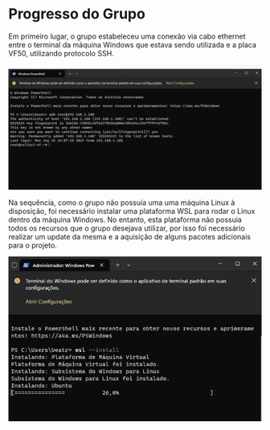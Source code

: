# Progresso do Grupo

Em primeiro lugar, o grupo estabeleceu uma conexão via cabo ethernet entre o terminal da máquina Windows que estava sendo utilizada e a placa VF50, utilizando protocolo SSH.

![alt text](./docs/progress_img/01.jpeg)

Na sequência, como o grupo não possuía uma uma máquina Linux à disposição, foi necessário instalar uma plataforma WSL para rodar o Linux dentro da máquina Windows. No entanto, esta plataforma não possuia todos os recursos que o grupo desejava utilizar, por isso foi necessário realizar um update da mesma e a aquisição de alguns pacotes adicionais para o projeto.

![alt text](./docs/progress_img/02.jpeg)
